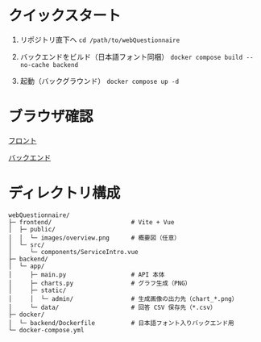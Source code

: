 # クイックスタート

1. リポジトリ直下へ
`cd /path/to/webQuestionnaire`

2. バックエンドをビルド（日本語フォント同梱）
`docker compose build --no-cache backend`

3. 起動（バックグラウンド）
`docker compose up -d`


# ブラウザ確認
[フロント](http://localhost:5173)

[バックエンド](http://localhost:8000)

# ディレクトリ構成
```
webQuestionnaire/
├─ frontend/                      # Vite + Vue
│  ├─ public/
│  │  └─ images/overview.png      # 概要図（任意）
│  └─ src/
│     └─ components/ServiceIntro.vue
├─ backend/
│  └─ app/
│     ├─ main.py                  # API 本体
│     ├─ charts.py                # グラフ生成（PNG）
│     ├─ static/
│     │  └─ admin/                # 生成画像の出力先（chart_*.png）
│     └─ data/                    # 回答 CSV 保存先（*.csv）
├─ docker/
│  └─ backend/Dockerfile          # 日本語フォント入りバックエンド用
└─ docker-compose.yml
```
